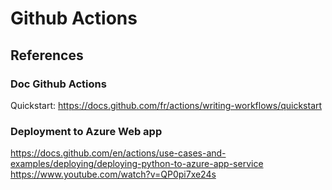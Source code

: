 # Github Actions

## References

### Doc Github Actions
Quickstart: https://docs.github.com/fr/actions/writing-workflows/quickstart

### Deployment to Azure Web app
https://docs.github.com/en/actions/use-cases-and-examples/deploying/deploying-python-to-azure-app-service
https://www.youtube.com/watch?v=QP0pi7xe24s

